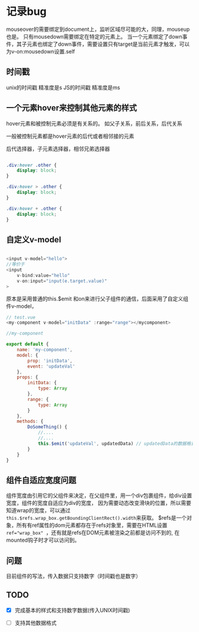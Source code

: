 # 记录bug

mouseover的需要绑定到document上，监听区域尽可能的大，同理，mouseup也是。
只有mousedown需要绑定在特定的元素上。
当一个元素绑定了down事件，其子元素也绑定了down事件，需要设置只有target是当前元素才触发，可以为v-on:mousedown设置.self

## 时间戳

unix的时间戳 精准度是s
JS的时间戳 精准度是ms


## 一个元素hover来控制其他元素的样式

hover元素和被控制元素必须是有关系的。
如父子关系，前后关系，后代关系

一般被控制元素都是hover元素的后代或者相邻接的元素  

后代选择器，子元素选择器，相邻兄弟选择器
``` css

.div:hover .other {
    display: block;
}

.div:hover > .other {
    display: block;
}

.div:hover + .other {
    display: block;
}

```

## 自定义v-model

``` javascript

<input v-model="hello">
//等价于
<input 
    v-bind:value="hello"
    v-on:input="input(e.target.value)"
>
```

原本是采用普通的this.$emit 和on来进行父子组件的通信，后面采用了自定义组件v-model，
``` javascript
// test.vue
<my-component v-model="initData" :range="range"></mycomponent>

//my-component

export default {
    name: 'my-component',
    model: {
        prop: 'initData',
        event: 'updateVal'
    },
    props: {
        initData: {
            type: Array
        },
        range: {
            type: Array
        }
    },
    methods: {
        DoSomeThing() {
            //....
            //....
            this.$emit('updateVal', updatedData) // updatedData的数据格式需要跟initData的type一样.
        }
    }
}
```

## 组件自适应宽度问题

组件宽度由引用它的父组件来决定，在父组件里，用一个div包裹组件，给div设置宽度，组件的宽度自适应为div的宽度，
因为需要动态改变滑块的位置，所以需要知道wrap的宽度，可以通过`this.$refs.wrap_box.getBoundingClientRect().width`来获取。
$refs是一个对象，所有有ref属性的dom元素都存在于refs对象里，需要在HTML设置`ref="wrap_box" `，还有就是refs在DOM元素被渲染之前都是访问不到的, 在mounted钩子时才可以访问到。

## 问题
目前组件的写法，传入数据只支持数字（时间戳也是数字）

## TODO

- [x] 完成基本的样式和支持数字数据(传入UNIX时间戳)
- [ ] 支持其他数据格式

